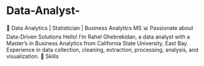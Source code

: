 # Data-Analyst-

🌟 Data Analytics | Statistician | Business Analytics MS
📊 Passionate about Data-Driven Solutions
Hello! I’m Rahel Ghebrekidan, a data analyst with a Master’s in Business Analytics from California State University, East Bay.  Experience in data collection, cleaning, extraction, processing, analysis, and visualization. 
🔹 Skills
 
